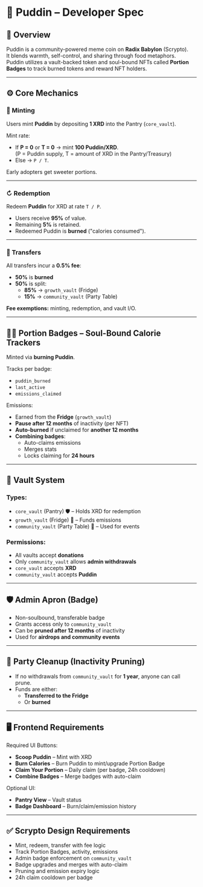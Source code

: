 # 🍮 Puddin – Developer Spec

## 🧠 Overview
Puddin is a community-powered meme coin on **Radix Babylon** (Scrypto).  
It blends warmth, self-control, and sharing through food metaphors.  
Puddin utilizes a vault-backed token and soul-bound NFTs called **Portion Badges** to track burned tokens and reward NFT holders.

---

## ⚙ Core Mechanics

### 🧹 Minting
Users mint **Puddin** by depositing **1 XRD** into the Pantry (`core_vault`).

Mint rate:
- If **P = 0** or **T = 0** → mint **100 Puddin/XRD**.  
  (P = Puddin supply, T = amount of XRD in the Pantry/Treasury)
- Else → `P / T`.

Early adopters get sweeter portions.

---

### ↻ Redemption
Redeem **Puddin** for XRD at rate `T / P`.

- Users receive **95%** of value.
- Remaining **5%** is retained.
- Redeemed Puddin is **burned** ("calories consumed").

---

### 💸 Transfers
All transfers incur a **0.5% fee**:
- **50%** is **burned**
- **50%** is split:
  - **85%** → `growth_vault` (Fridge)
  - **15%** → `community_vault` (Party Table)

**Fee exemptions:** minting, redemption, and vault I/O.

---

## 🧏‍♀️ Portion Badges – Soul-Bound Calorie Trackers

Minted via **burning Puddin**.

Tracks per badge:
- `puddin_burned`
- `last_active`
- `emissions_claimed`

Emissions:
- Earned from the **Fridge** (`growth_vault`)
- **Pause after 12 months** of inactivity (per NFT)
- **Auto-burned** if unclaimed for **another 12 months**
- **Combining badges**:
  - Auto-claims emissions
  - Merges stats
  - Locks claiming for **24 hours**

---

## 🏦 Vault System

### Types:
- `core_vault` (Pantry) 🛡 – Holds XRD for redemption
- `growth_vault` (Fridge) 🌊 – Funds emissions
- `community_vault` (Party Table) 🎉 – Used for events

### Permissions:
- All vaults accept **donations**
- Only `community_vault` allows **admin withdrawals**
- `core_vault` accepts **XRD**
- `community_vault` accepts **Puddin**

---

## 🛡 Admin Apron (Badge)
- Non-soulbound, transferable badge
- Grants access only to `community_vault`
- Can be **pruned after 12 months** of inactivity
- Used for **airdrops and community events**

---

## 🧹 Party Cleanup (Inactivity Pruning)
- If no withdrawals from `community_vault` for **1 year**, anyone can call prune.
- Funds are either:
  - **Transferred to the Fridge**
  - Or **burned**

---

## 🖥 Frontend Requirements

Required UI Buttons:
- **Scoop Puddin** – Mint with XRD
- **Burn Calories** – Burn Puddin to mint/upgrade Portion Badge
- **Claim Your Portion** – Daily claim (per badge, 24h cooldown)
- **Combine Badges** – Merge badges with auto-claim

Optional UI:
- **Pantry View** – Vault status
- **Badge Dashboard** – Burn/claim/emission history

---

## ✅ Scrypto Design Requirements

- Mint, redeem, transfer with fee logic
- Track Portion Badges, activity, emissions
- Admin badge enforcement on `community_vault`
- Badge upgrades and merges with auto-claim
- Pruning and emission expiry logic
- 24h claim cooldown per badge
